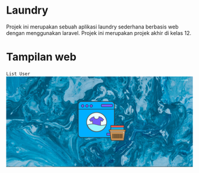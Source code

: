 # Laundry

Projek ini merupakan sebuah aplikasi laundry sederhana berbasis web dengan menggunakan laravel. Projek ini merupakan projek akhir di kelas 12.

# Tampilan web

`List User`
![alt text](welcome.png)
